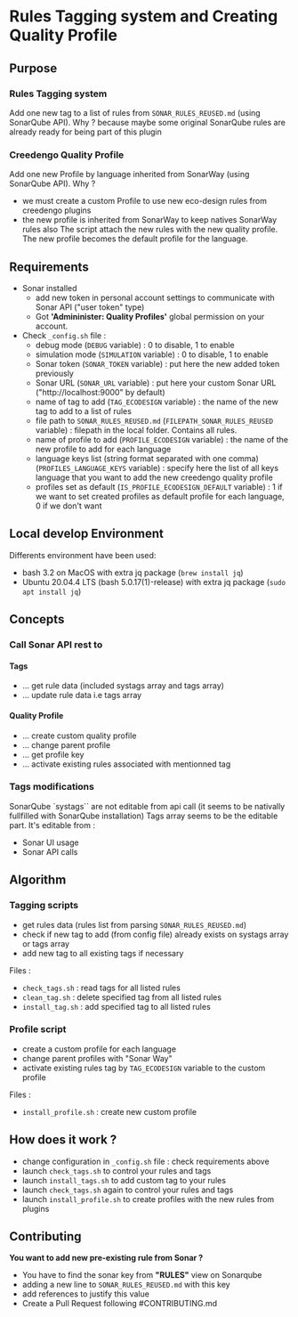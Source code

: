# Rules Tagging system and Creating Quality Profile

## Purpose

### Rules Tagging system

Add one new tag to a list of rules from `SONAR_RULES_REUSED.md` (using SonarQube API).
Why ? because maybe some original SonarQube rules are already ready for being part of this plugin

### Creedengo Quality Profile

Add one new Profile by language inherited from SonarWay (using SonarQube API).
Why ?
- we must create a custom Profile to use new eco-design rules from creedengo plugins
- the new profile is inherited from SonarWay to keep natives SonarWay rules also
The script attach the new rules with the new quality profile.
The new profile becomes the default profile for the language.

## Requirements

- Sonar installed
  - add new token in personal account settings to communicate with Sonar API ("user token" type)
  - Got **'Admininister: Quality Profiles'** global permission on your account.
- Check `_config.sh` file :
  - debug mode (`DEBUG` variable) : 0 to disable, 1 to enable
  - simulation mode (`SIMULATION` variable) : 0 to disable, 1 to enable
  - Sonar token (`SONAR_TOKEN` variable) : put here the new added token previously
  - Sonar URL (`SONAR_URL` variable) : put here your custom Sonar URL ("http://localhost:9000" by default)
  - name of tag to add (`TAG_ECODESIGN` variable) : the name of the new tag to add to a list of rules
  - file path to `SONAR_RULES_REUSED.md` (`FILEPATH_SONAR_RULES_REUSED` variable) : filepath in the local folder. Contains all rules.
  - name of profile to add (`PROFILE_ECODESIGN` variable) : the name of the new profile to add for each language
  - language keys list (string format separated with one comma) (`PROFILES_LANGUAGE_KEYS` variable) : specify here the list of all keys language that you want to add the new creedengo quality profile
  - profiles set as default (`IS_PROFILE_ECODESIGN_DEFAULT` variable) : 1 if we want to set created profiles as default profile for each language, 0 if we don't want

## Local develop Environment

Differents environment have been used:

- bash 3.2 on MacOS with extra jq package (`brew install jq`)
- Ubuntu 20.04.4 LTS (bash 5.0.17(1)-release) with extra jq package (`sudo apt install jq`)

## Concepts

### Call Sonar API rest to

#### Tags

- ... get rule data (included systags array and tags array)
- ... update rule data i.e tags array

#### Quality Profile

- ... create custom quality profile
- ... change parent profile
- ... get profile key
- ... activate existing rules associated with mentionned tag

### Tags modifications

SonarQube `systags`` are not editable from api call (it seems to be nativally fullfilled with SonarQube installation)
Tags array seems to be the editable part. It's editable from :

- Sonar UI usage
- Sonar API calls

## Algorithm

### Tagging scripts

- get rules data (rules list from parsing `SONAR_RULES_REUSED.md`)
- check if new tag to add (from config file) already exists on systags array or tags array
- add new tag to all existing tags if necessary

Files :

- `check_tags.sh` : read tags for all listed rules
- `clean_tag.sh` : delete specified tag from all listed rules
- `install_tag.sh` : add specified tag to all listed rules

### Profile script

- create a custom profile for each language
- change parent profiles with "Sonar Way"
- activate existing rules tag by `TAG_ECODESIGN` variable to the custom profile

Files :

- `install_profile.sh` : create new custom profile

## How does it work ?

- change configuration in `_config.sh` file : check requirements above
- launch `check_tags.sh` to control your rules and tags
- launch `install_tags.sh` to add custom tag to your rules
- launch `check_tags.sh` again to control your rules and tags
- launch `install_profile.sh` to create profiles with the new rules from plugins

## Contributing

**You want to add new pre-existing rule from Sonar ?**

- You have to find the sonar key from **"RULES"** view on Sonarqube
- adding a new line to `SONAR_RULES_REUSED.md` with this key
- add references to justify this value
- Create a Pull Request following #CONTRIBUTING.md
